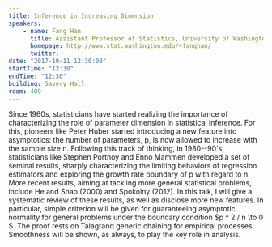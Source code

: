 ```yaml
---
title: Inference in Increasing Dimension
speakers:
    - name: Fang Han
      title: Assistant Professor of Statistics, University of Washington
      homepage: http://www.stat.washington.edu/~fanghan/
      twitter:
date: "2017-10-11 12:30:00"
startTime: "12:30"
endTime: "12:30"
building: Savery Hall
room: 409
---
```


Since 1960s, statisticians have started realizing the importance of characterizing the role of parameter dimension in statistical inference. For this, pioneers like Peter Huber started introducing a new feature into asymptotics: the number of parameters, p, is now allowed to increase with the sample size n. Following this track of thinking, in 1980--90's, statisticians like Stephen Portnoy and Enno Mammen developed a set of seminal results, sharply characterizing the limiting behaviors of regression estimators and exploring the growth rate boundary of p with regard to n. More recent results, aiming at tackling more general statistical problems, include He and Shao (2000) and Spokoiny (2012). In this talk, I will give a systematic review of these results, as well as disclose more new features. In particular, simple criterion will be given for guaranteeing asymptotic normality for general problems under the boundary condition $p ^ 2 / n \to 0 $. The proof rests on Talagrand generic chaining for empirical processes. Smoothness will be shown, as always, to play the key role in analysis.

<!-- boom -->
